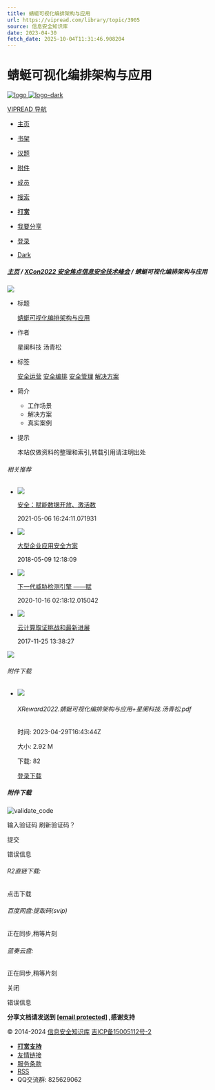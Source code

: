 ```yaml
---
title: 蜻蜓可视化编排架构与应用
url: https://vipread.com/library/topic/3905
source: 信息安全知识库
date: 2023-04-30
fetch_date: 2025-10-04T11:31:46.908204
---
```


# 蜻蜓可视化编排架构与应用

[![logo](/static/logo_light.png)
![logo-dark](/static/logo_light.png)](/)

[VIPREAD 导航](/)

* [主页](/index)
* [书架](/library/category)
* [议题](/library/datas)
* [附件](/library/attachment)
* [成员](/library/authors)
* [搜索](/library/search)
* [**打赏**](/donate)
* [我要分享](/share/submit)

* [登录](/auth/login)
* [Dark](/setmode/black)

##### [主页](/) / [XCon2022 安全焦点信息安全技术峰会](/library/cid/440) / 蜻蜓可视化编排架构与应用

![](https://archive1.vipread.com/covers/2023/04/topic/migration_3905_1682757817_521cfd0f.jpg)

* 标题

  [蜻蜓可视化编排架构与应用](/library/topic/3905)
* 作者

  星阑科技 汤青松
* 标签

  [安全运营](/library/tags/%E5%AE%89%E5%85%A8%E8%BF%90%E8%90%A5)
  [安全编排](/library/tags/%E5%AE%89%E5%85%A8%E7%BC%96%E6%8E%92)
  [安全管理](/library/tags/%E5%AE%89%E5%85%A8%E7%AE%A1%E7%90%86)
  [解决方案](/library/tags/%E8%A7%A3%E5%86%B3%E6%96%B9%E6%A1%88)
* 简介

  + 工作场景
  + 解决方案
  + 真实案例
* 提示

  本站仅做资料的整理和索引,转载引用请注明出处

###### 相关推荐

* [![](https://archive1.vipread.com/covers/2021/05/topic/migration_3493_1620289451_2fb34dd0.jpg)](/library/topic/3493)

  [安全：赋能数据开放、激活数](/library/topic/3493)

  2021-05-06 16:24:11.071931
* [![](//cdn.cdnjson.com/tvax3.sinaimg.cn/large/006vnxPsly1fyenurvae4j315f0es0xi.jpg)](/library/topic/1642)

  [大型企业应用安全方案](/library/topic/1642)

  2018-05-09 12:18:09
* [![](https://archive1.vipread.com/covers/2020/10/topic/migration_3168_1602785892_cf084678.jpg)](/library/topic/3168)

  [下一代威胁检测引擎 ——赋](/library/topic/3168)

  2020-10-16 02:18:12.015042
* [![](//cdn.cdnjson.com/tvax3.sinaimg.cn/large/006vnxPsly1fyeni6q1usj316o0u0b29.jpg)](/library/topic/1387)

  [云计算取证挑战和最新进展](/library/topic/1387)

  2017-11-25 13:38:27

[![](https://archive1.vipread.com/images/ad/flag_3.gif)](https://www.flagify.com/?ref=https://vipread.com)

###### 附件下载

* ![](/static/images/icons/file-pdf.svg)

  ###### XReward2022.蜻蜓可视化编排架构与应用+星阑科技.汤青松.pdf

  时间:  2023-04-29T16:43:44Z

  大小:
  2.92 M

  下载:  82

  [登录下载](/auth/login)

##### 附件下载

![validate_code](#)

输入验证码
刷新验证码？

提交

错误信息

###### R2直链下载:

点击下载

###### 百度网盘:提取码(svip)

正在同步,稍等片刻

###### 蓝奏云盘:

正在同步,稍等片刻

关闭

错误信息

**分享文档请发送到 [[email protected]](/cdn-cgi/l/email-protection) ,感谢支持**

© 2014-2024 [信息安全知识库](//vipread.com)
[吉ICP备15005112号-2](https://beian.miit.gov.cn/)

* [**打赏支持**](/donate)
* [友情链接](/friends)
* [服务条款](/terms)
* [RSS](/rss)
* QQ交流群: 825629062